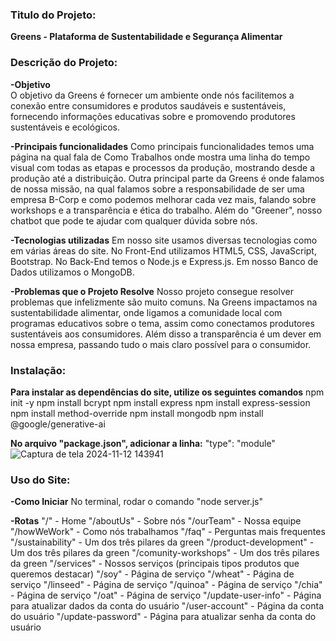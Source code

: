 ### Titulo do Projeto:
**Greens - Plataforma de Sustentabilidade e Segurança Alimentar**

### Descrição do Projeto:
**-Objetivo**    
      O objetivo da Greens é fornecer um ambiente onde nós facilitemos a conexão entre consumidores e produtos saudáveis e sustentáveis, fornecendo informações educativas sobre e promovendo produtores sustentáveis e ecológicos.
  
**-Principais funcionalidades**
      Como principais funcionalidades temos uma página na qual fala de Como Trabalhos onde mostra uma linha do tempo visual com todas as etapas e processos da produção, mostrando desde a produção até a distribuição. Outra principal parte da Greens é onde falamos de nossa missão, na qual falamos sobre a responsabilidade de ser uma empresa B-Corp e como podemos melhorar cada vez mais, falando sobre workshops e a transparência e ética do trabalho. Além do "Greener", nosso chatbot que pode te ajudar com qualquer dúvida sobre nós.
  
**-Tecnologias utilizadas**
      Em nosso site usamos diversas tecnologias como em várias áreas do site.
      No Front-End utilizamos HTML5, CSS, JavaScript, Bootstrap.
      No Back-End temos o Node.js e Express.js.
      Em nosso Banco de Dados utilizamos o MongoDB.
  
**-Problemas que o Projeto Resolve**
      Nosso projeto consegue resolver problemas que infelizmente são muito comuns. Na Greens impactamos na sustentabilidade alimentar, onde ligamos a comunidade local com programas educativos sobre o tema, assim como conectamos produtores sustentáveis aos consumidores. Além disso a transparência é um dever em nossa empresa, passando tudo o mais claro possível para o consumidor.

### Instalação:
**Para instalar as dependências do site, utilize os seguintes comandos**
      npm init -y
      npm install bcrypt
      npm install express
      npm install express-session
      npm install method-override
      npm install mongodb
      npm install @google/generative-ai
    
**No arquivo "package.json", adicionar a linha:**
      "type": "module"
        ![Captura de tela 2024-11-12 143941](https://github.com/user-attachments/assets/cd8f7943-9f45-4252-9476-7e61d7b39eeb)

### Uso do Site:
**-Como Iniciar**
      No terminal, rodar o comando "node server.js" 

**-Rotas**
      "/" - Home
      "/aboutUs" - Sobre nós
      "/ourTeam" - Nossa equipe
      "/howWeWork" - Como nós trabalhamos
      "/faq" - Perguntas mais frequentes
      "/sustainability" - Um dos três pilares da green
      "/product-development" - Um dos três pilares da green
      "/comunity-workshops" - Um dos três pilares da green
      "/services" - Nossos serviços (principais tipos produtos que queremos destacar)
      "/soy" - Página de serviço
      "/wheat" - Página de serviço
      "/linseed" - Página de serviço
      "/quinoa" - Página de serviço
      "/chia" - Página de serviço
      "/oat" - Página de serviço
      "/update-user-info" - Página para atualizar dados da conta do usuário
      "/user-account" - Página da conta do usuário
      "/update-password" - Página para atualizar senha da conta do usuário





    
    
